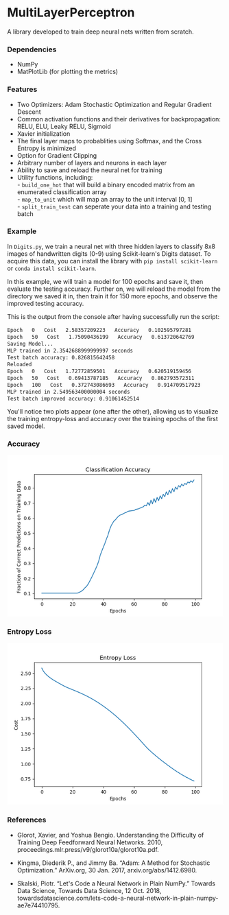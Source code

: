 # MultiLayerPerceptron
A library developed to train deep neural nets written from scratch.

### Dependencies

 - NumPy
 - MatPlotLib (for plotting the metrics)
 
 
### Features

 - Two Optimizers: Adam Stochastic Optimization and Regular Gradient Descent
 - Common activation functions and their derivatives for backpropagation: RELU, ELU, Leaky RELU, Sigmoid
 - Xavier initialization
 - The final layer maps to probablities using Softmax, and the Cross Entropy is minimized
 - Option for Gradient Clipping
 - Arbitrary number of layers and neurons in each layer
 - Ability to save and reload the neural net for training
 - Utility functions, including:<br> 
                                  - `build_one_hot` that will build a binary encoded matrix from an enumerated classification array<br>
                                  - `map_to_unit` which will map an array to the unit interval [0, 1]<br>
                                  - `split_train_test` can seperate your data into a training and testing batch<br>
                                  

### Example

In `Digits.py`, we train a neural net with three hidden layers to classify 8x8 images of handwritten digits (0-9) using Scikit-learn's Digits dataset. To acquire this data, you can install the library with `pip install scikit-learn` or `conda install scikit-learn`.<br>

In this example, we will train a model for 100 epochs and save it, then evaluate the testing accuracy. Further on, we will reload the model from the directory we saved it in, then train it for 150 more epochs, and observe the improved testing accuracy.<br>

This is the output from the console after having successfully run the script:

```
Epoch   0   Cost   2.58357209223   Accuracy   0.102595797281
Epoch   50   Cost   1.75090436199   Accuracy   0.613720642769
Saving Model...
MLP trained in 2.3542688999999997 seconds
Test batch accuracy: 0.826815642458
Reloaded
Epoch   0   Cost   1.72772859501   Accuracy   0.620519159456
Epoch   50   Cost   0.69413787185   Accuracy   0.862793572311
Epoch   100   Cost   0.372743086693   Accuracy   0.914709517923
MLP trained in 2.549563400000004 seconds
Test batch improved accuracy: 0.91061452514

```

You'll notice two plots appear (one after the other), allowing us to visualize the training entropy-loss and accuracy over the training epochs of the first saved model. <br>

### Accuracy
![alt text](https://github.com/D-Thatcher/MultiLayerPerceptron/blob/master/accuracy_final.png)

### Entropy Loss
![alt text](https://github.com/D-Thatcher/MultiLayerPerceptron/blob/master/entropy_final.png)

### References

* Glorot, Xavier, and Yoshua Bengio. Understanding the Difficulty of Training Deep Feedforward Neural Networks. 2010, proceedings.mlr.press/v9/glorot10a/glorot10a.pdf.<br>

* Kingma, Diederik P., and Jimmy Ba. “Adam: A Method for Stochastic Optimization.” ArXiv.org, 30 Jan. 2017, arxiv.org/abs/1412.6980.<br>

* Skalski, Piotr. “Let's Code a Neural Network in Plain NumPy.” Towards Data Science, Towards Data Science, 12 Oct. 2018, towardsdatascience.com/lets-code-a-neural-network-in-plain-numpy-ae7e74410795.

